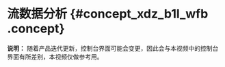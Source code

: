 # 流数据分析 {#concept_xdz_b1l_wfb .concept}

  

**说明：** 随着产品迭代更新，控制台界面可能会变更，因此会与本视频中的控制台界面有所差别，本视频仅做参考用。

